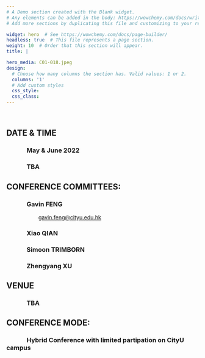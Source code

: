 ```yaml
---
# A Demo section created with the Blank widget.
# Any elements can be added in the body: https://wowchemy.com/docs/writing-markdown-latex/
# Add more sections by duplicating this file and customizing to your requirements.

widget: hero  # See https://wowchemy.com/docs/page-builder/
headless: true  # This file represents a page section.
weight: 10  # Order that this section will appear.
title: |

hero_media: C01-018.jpeg
design:
  # Choose how many columns the section has. Valid values: 1 or 2.
  columns: '1'
  # Add custom styles
  css_style:
  css_class:
---
```


<br>

## DATE & TIME

### &emsp;&emsp;&emsp;     May & June 2022
###    &emsp;&emsp;&emsp;     TBA

## CONFERENCE COMMITTEES:

### &emsp;&emsp;&emsp;              Gavin FENG 
&emsp;&emsp;&emsp;&emsp;&emsp;&emsp;gavin.feng@cityu.edu.hk
###   &emsp;&emsp;&emsp;           Xiao QIAN 
###   &emsp;&emsp;&emsp;           Simoon TRIMBORN
###   &emsp;&emsp;&emsp;           Zhengyang XU

## VENUE

###     &emsp;&emsp;&emsp;     TBA

## CONFERENCE MODE:

### &emsp;&emsp;&emsp;         Hybrid Conference with limited partipation on CityU campus



